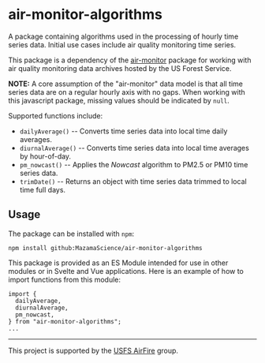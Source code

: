 # air-monitor-algorithms

A package containing algorithms used in the processing of hourly time series data.
Initial use cases include air quality monitoring time series.

This package is a dependency of the
[air-monitor](https://github.com/MazamaScience/air-monitor)
package for working with air quality monitoring data archives hosted by the
US Forest Service.

**NOTE:** A core assumption of the "air-monitor" data model is that all time
series data are on a regular hourly axis with no gaps. When working with this
javascript package, missing values should be indicated by `null`.

Supported functions include:

- `dailyAverage()` -- Converts time series data into local time daily averages.
- `diurnalAverage()` -- Converts time series data into local time averages by hour-of-day.
- `pm_nowcast()` -- Applies the _Nowcast_ algorithm to PM2.5 or PM10 time series data.
- `trimDate()` -- Returns an object with time series data trimmed to local time full days.

## Usage

The package can be installed with `npm`:

```
npm install github:MazamaScience/air-monitor-algorithms
```

This package is provided as an ES Module intended for use in other modules or
in Svelte and Vue applications. Here is an example of how to import functions
from this module:

```
import {
  dailyAverage,
  diurnalAverage,
  pm_nowcast,
} from "air-monitor-algorithms";
...
```

---

This project is supported by the [USFS AirFire](https://www.airfire.org) group.
